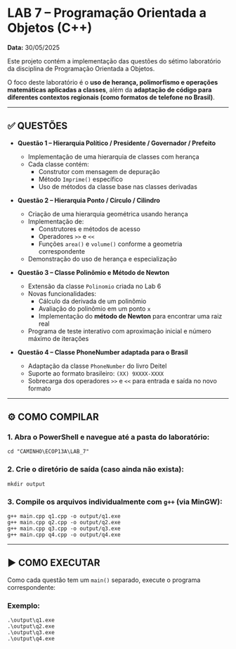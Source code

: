 # LAB 7 – Programação Orientada a Objetos (C++)

**Data:** 30/05/2025

Este projeto contém a implementação das questões do sétimo laboratório da disciplina de Programação Orientada a Objetos.

O foco deste laboratório é o **uso de herança, polimorfismo e operações matemáticas aplicadas a classes**, além da **adaptação de código para diferentes contextos regionais (como formatos de telefone no Brasil)**.

---

## ✅ QUESTÕES

- **Questão 1 – Hierarquia Político / Presidente / Governador / Prefeito**
    - Implementação de uma hierarquia de classes com herança
    - Cada classe contém:
      - Construtor com mensagem de depuração
      - Método `Imprime()` específico
      - Uso de métodos da classe base nas classes derivadas

- **Questão 2 – Hierarquia Ponto / Círculo / Cilindro**
    - Criação de uma hierarquia geométrica usando herança
    - Implementação de:
      - Construtores e métodos de acesso
      - Operadores `>>` e `<<`
      - Funções `area()` e `volume()` conforme a geometria correspondente
    - Demonstração do uso de herança e especialização

- **Questão 3 – Classe Polinômio e Método de Newton**
    - Extensão da classe `Polinomio` criada no Lab 6
    - Novas funcionalidades:
      - Cálculo da derivada de um polinômio
      - Avaliação do polinômio em um ponto `x`
      - Implementação do **método de Newton** para encontrar uma raiz real
    - Programa de teste interativo com aproximação inicial e número máximo de iterações

- **Questão 4 – Classe PhoneNumber adaptada para o Brasil**
    - Adaptação da classe `PhoneNumber` do livro Deitel
    - Suporte ao formato brasileiro: `(XX) 9XXXX-XXXX`
    - Sobrecarga dos operadores `>>` e `<<` para entrada e saída no novo formato

---

## ⚙️ COMO COMPILAR

### 1. Abra o PowerShell e navegue até a pasta do laboratório:

```
cd "CAMINHO\ECOP13A\LAB_7"
```

### 2. Crie o diretório de saída (caso ainda não exista):

```
mkdir output
```

### 3. Compile os arquivos individualmente com `g++` (via MinGW):

```
g++ main.cpp q1.cpp -o output/q1.exe
g++ main.cpp q2.cpp -o output/q2.exe
g++ main.cpp q3.cpp -o output/q3.exe
g++ main.cpp q4.cpp -o output/q4.exe
```

---

## ▶️ COMO EXECUTAR

Como cada questão tem um `main()` separado, execute o programa correspondente:

### Exemplo:

```
.\output\q1.exe
.\output\q2.exe
.\output\q3.exe
.\output\q4.exe
```